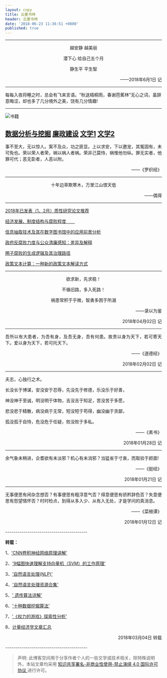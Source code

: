 ```yaml
---
layout: copy
title: 云墨书林
header: 云墨书林
date: '2018-06-23 11:36:51 +0800'
published: true
---
```

-------------------------------

<p align="center">越安静 越美丽</p>
<p align="center">潜下心 给自己五个月</p>
<p align="center">静生平 平生智</p>
<p align="right">——2018年6月1日 记</p>

-------------------------------

每每入夜将睡之时，总会有飞来言语。“秋送梧桐雨，春谢芭蕉林”无心之词，虽辞意晦涩，却也多了几分境外之美，饶有几分情趣!

-------------------------------


![书籍](http://p4w9ayrxf.bkt.clouddn.com/%E6%80%BB.jpg)


[数据分析与挖掘](http://p4w9ayrxf.bkt.clouddn.com/%E6%95%B0%E6%8D%AE%E5%88%86%E6%9E%90%E4%B9%A6%E7%B1%8D.jpg)
[廉政建设](http://p4w9ayrxf.bkt.clouddn.com/%E8%85%90%E8%B4%A5%E9%A3%8E.jpg)
[文学1](http://p4w9ayrxf.bkt.clouddn.com/%E6%96%87%E5%AD%A6%E4%B9%A6%E7%B1%8D1.jpg)
[文学2](http://p4w9ayrxf.bkt.clouddn.com/%E6%96%87%E5%AD%A6%E4%B9%A6%E7%B1%8D2.jpg)
-------------------------------

事不至大，无以惊人。案不及众，功之匪显。上以求安，下以邀宠，其冤固有，未可免也。荣以荣人者荣，祸以祸人者祸。荣非己莫恃，祸惟他勿纵。罪无实者，他罪可代；恶无彰者，人恶以附。
<p align="right">——《罗织经》</p>


-------------------------------
<p align="center">十年边草欺寒木，万里江山恨天低</p>
<p align="right">——偶得</p>


-------------------------------
[2018年已发表（1、2月）质性研究论文推荐](http://mp.weixin.qq.com/s/HzOiQR1n7sQdH3HP5pwEAg)

[经济发展、制度结构与腐败程度　　
](https://www.1xuezhe.exuezhe.com/QK/art/567070?subscribe=1&dbcode=1&flag=2)

[信息抽取技术及其在数字图书馆中的应用前景分析](https://www.1xuezhe.exuezhe.com/QK/art/262948?dbcode=1)

[政府反腐败力度与公众清廉感知：差异及解释](https://www.1xuezhe.exuezhe.com/QK/art/581983?dbcode=1)

[圈子腐败的生成逻辑及其治理路径](https://www.1xuezhe.exuezhe.com/QK/art/626987?dbcode=1)

[政策文本计算：一种新的政策文本解读方式](https://www.1xuezhe.exuezhe.com/QK/art/622153?dbcode=1)



---------
<p align="center">欲求新，先求稳！</p>
<p align="center">不循旧路，多入死路！</p>
<p align="center">祸患常积于乎微，智勇多困于所溺</p>
<p align="right">——录以为鉴</p>
<p align="right">2018年04月02日 记</p>

-----------------------------------------
<p align="justify">吾所以有大患者，为吾有身，及吾无身，吾有何患。故贵以身为天下，若可寄天下。爱以身为天下，若可托天下。</p>
<p align="right">——《道德经》</p>
<p align="right">2018年02月02日 记</p>

-----------------------------------------

<p align="justify">夫志，心独行之术。</p>
<p align="justify">长没长于博谋，安没安于忍辱，先没先于修德，乐没乐于好善，</p>
<p align="justify">神没神于至诚，明没明于体物，吉没吉于知足，苦没苦于多愿，</p>
<p align="justify">悲没悲于精散，病没病于无常，短没短于苟得，幽没幽于贪鄙，</p>
<p align="justify">孤没孤于自恃，危没危于任疑，败没败于多私。</p>
<p align="right">——《素书》</p>
<p align="right">2018年01月28日 记</p>

-----------------------------------------

<p align="justify">余气象未稍进，企耆欲有未淡邪？机心有未消邪？当猛省于寸衷，而取验于颜面!</p>
<p align="right">——《挺经》</p>
<p align="right">2018年01月21日 记</p>

-----------------------------------------

<p align="justify">无事便思有闲杂念想否？有事便思有粗浮意气否？得意便思有骄矜辞色否？失意便思有怨望情怀否？时时检点，到得从多入少、从有入无处，才是学问的真消息。</p>
<p align="right">——《菜根谭》</p>
<p align="right">2018年01月12日 记</p>
-----------------------------------------


**转载：** 

1、['CNN卷积神经网络原理讲解'](http://mp.weixin.qq.com/s/AebGQCVLBJsG8RWVLORPwQ)

2、['9幅图快速理解支持向量机（SVM）的工作原理'](http://mp.weixin.qq.com/s/xrgx-sDlbln4McFpoJ-1iQ)  

3、['自然语言处理(NLP)'](http://blog.csdn.net/jdbc/article/details/53292414)

4、['自然语言处理资源合集'](http://blog.csdn.net/the_star_is_at/article/details/79074979)  

5、[' 遗传算法详解'](http://blog.csdn.net/u010451580/article/details/51178225)

6、['十种数据挖掘算法'](http://bigdata.51cto.com/art/201706/541366.htm)  

7、['《权力的游戏》探索性分析'](http://www.afenxi.com/post/48091)  

8、[计量经济学文章汇总](http://mp.weixin.qq.com/s/jD52AFT-rqL3OOY_ZGXeUw)

<p align="right">2018年03月04日 转载</p>
-----------------------------------------

>声明: 此博客空间用于分享作者个人的一些文学或技术相关，除特殊说明外，本站文章均采用 <a rel="license" href="https://creativecommons.org/licenses/by-nc-nd/4.0/deed.zh"> 知识共享署名-非商业性使用-禁止演绎 4.0 国际许可协议 </a>进行许可。
